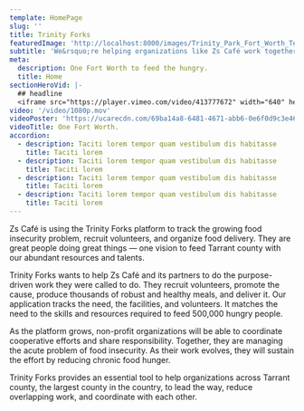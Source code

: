 ```yaml
---
template: HomePage
slug: ''
title: Trinity Forks
featuredImage: 'http://localhost:8000/images/Trinity_Park_Fort_Worth_Texas_banner.jpg'
subtitle: 'We&rsquo;re helping organizations like Zs Café work together with the best non-profits in Fort Worth to feed the hungry'
meta:
  description: One Fort Worth to feed the hungry.
  title: Home
sectionHeroVid: |-
  ## headline
  <iframe src="https://player.vimeo.com/video/413777672" width="640" height="360" frameborder="0" allow="autoplay; fullscreen" allowfullscreen></iframe>
video: '/video/1080p.mov'
videoPoster: 'https://ucarecdn.com/69ba14a8-6481-4671-abb6-0e6f0d9c3e46/'
videoTitle: One Fort Worth.
accordion:
  - description: Taciti lorem tempor quam vestibulum dis habitasse
    title: Taciti lorem
  - description: Taciti lorem tempor quam vestibulum dis habitasse
    title: Taciti lorem
  - description: Taciti lorem tempor quam vestibulum dis habitasse
    title: Taciti lorem
  - description: Taciti lorem tempor quam vestibulum dis habitasse
    title: Taciti lorem
---
```

Zs Café is using the Trinity Forks platform to track the growing food insecurity problem, recruit volunteers, and organize food delivery. They are great people doing great things &mdash; one vision to feed Tarrant county with our abundant resources and talents.

Trinity Forks wants to help Zs Café and its partners to do the purpose-driven work they were called to do. They recruit volunteers, promote the cause, produce thousands of robust and healthy meals, and deliver it. Our application tracks the need, the facilities, and volunteers. It matches the need to the skills and resources required to feed 500,000 hungry people. 

As the platform grows, non-profit organizations will be able to coordinate cooperative efforts and share responsibility. Together, they are managing the acute problem of food insecurity. As their work evolves, they will sustain the effort by reducing chronic food hunger.

Trinity Forks provides an essential tool to help organizations across Tarrant county, the largest county in the country, to lead the way, reduce overlapping work, and coordinate with each other.
